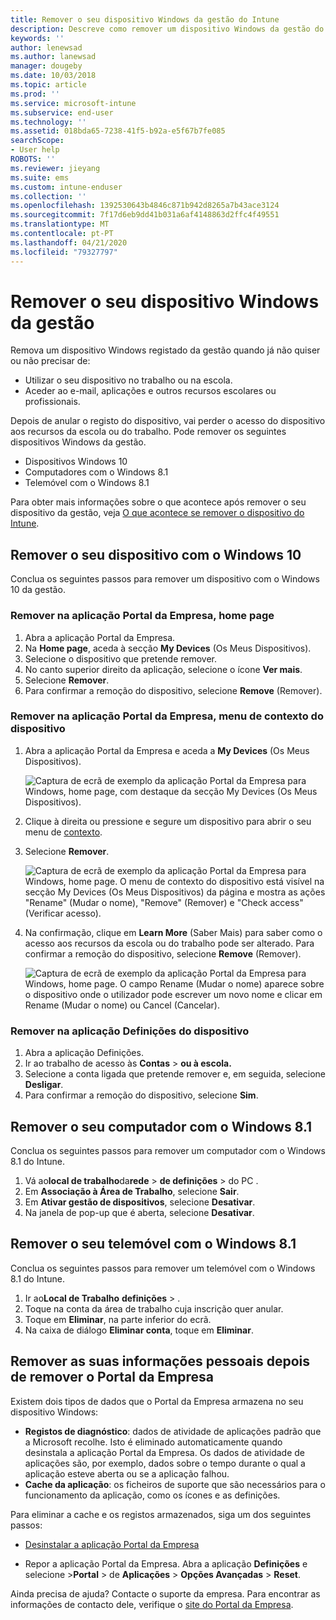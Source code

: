 ```yaml
---
title: Remover o seu dispositivo Windows da gestão do Intune
description: Descreve como remover um dispositivo Windows da gestão do Intune
keywords: ''
author: lenewsad
ms.author: lanewsad
manager: dougeby
ms.date: 10/03/2018
ms.topic: article
ms.prod: ''
ms.service: microsoft-intune
ms.subservice: end-user
ms.technology: ''
ms.assetid: 018bda65-7238-41f5-b92a-e5f67b7fe085
searchScope:
- User help
ROBOTS: ''
ms.reviewer: jieyang
ms.suite: ems
ms.custom: intune-enduser
ms.collection: ''
ms.openlocfilehash: 1392530643b4846c871b942d8265a7b43ace3124
ms.sourcegitcommit: 7f17d6eb9dd41b031a6af4148863d2ffc4f49551
ms.translationtype: MT
ms.contentlocale: pt-PT
ms.lasthandoff: 04/21/2020
ms.locfileid: "79327797"
---
```

# <a name="remove-your-windows-device-from-management"></a>Remover o seu dispositivo Windows da gestão

Remova um dispositivo Windows registado da gestão quando já não quiser ou não precisar de:  
* Utilizar o seu dispositivo no trabalho ou na escola. 
* Aceder ao e-mail, aplicações e outros recursos escolares ou profissionais.

Depois de anular o registo do dispositivo, vai perder o acesso do dispositivo aos recursos da escola ou do trabalho. Pode remover os seguintes dispositivos Windows da gestão.  
* Dispositivos Windows 10 
* Computadores com o Windows 8.1
* Telemóvel com o Windows 8.1
 
Para obter mais informações sobre o que acontece após remover o seu dispositivo da gestão, veja [O que acontece se remover o dispositivo do Intune](what-happens-if-you-unenroll-your-device-from-intune-windows.md).  

## <a name="remove-your-windows-10-device"></a>Remover o seu dispositivo com o Windows 10
Conclua os seguintes passos para remover um dispositivo com o Windows 10 da gestão.

### <a name="remove-in-company-portal-app-home-page"></a>Remover na aplicação Portal da Empresa, **home page**  

1. Abra a aplicação Portal da Empresa.
2. Na **Home page**, aceda à secção **My Devices** (Os Meus Dispositivos).
3. Selecione o dispositivo que pretende remover.
3. No canto superior direito da aplicação, selecione o ícone **Ver mais**.
4. Selecione **Remover**. 
5. Para confirmar a remoção do dispositivo, selecione **Remove** (Remover).  

### <a name="remove-in-company-portal-app-device-context-menu"></a>Remover na aplicação Portal da Empresa, menu de contexto do dispositivo  

1. Abra a aplicação Portal da Empresa e aceda a **My Devices** (Os Meus Dispositivos).

    ![Captura de ecrã de exemplo da aplicação Portal da Empresa para Windows, home page, com destaque da secção My Devices (Os Meus Dispositivos).](./media/1809_CheckAccess_Context_Select_Device.png)

2. Clique à direita ou pressione e segure um dispositivo para abrir o seu menu de [contexto](https://docs.microsoft.com//windows/uwp/design/controls-and-patterns/menus).  

3. Selecione **Remover**.  

    ![Captura de ecrã de exemplo da aplicação Portal da Empresa para Windows, home page. O menu de contexto do dispositivo está visível na secção **My Devices** (Os Meus Dispositivos) da página e mostra as ações "Rename" (Mudar o nome), "Remove" (Remover) e "Check access" (Verificar acesso).](./media/1809_DeviceContextMenu_Windows_CP.png)  

5. Na confirmação, clique em **Learn More** (Saber Mais) para saber como o acesso aos recursos da escola ou do trabalho pode ser alterado. Para confirmar a remoção do dispositivo, selecione **Remove** (Remover).   

     ![Captura de ecrã de exemplo da aplicação Portal da Empresa para Windows, home page. O campo Rename (Mudar o nome) aparece sobre o dispositivo onde o utilizador pode escrever um novo nome e clicar em Rename (Mudar o nome) ou Cancel (Cancelar).](./media/1808_RemoveDevice_Popup.png)  


### <a name="remove-in-device-settings-app"></a>Remover na aplicação Definições do dispositivo
1. Abra a aplicação Definições. 
2. Ir ao trabalho de acesso às **Contas** > **ou à escola.**
3. Selecione a conta ligada que pretende remover e, em seguida, selecione **Desligar**.
4. Para confirmar a remoção do dispositivo, selecione **Sim**.

## <a name="remove-your-windows-81-computer"></a>Remover o seu computador com o Windows 8.1
Conclua os seguintes passos para remover um computador com o Windows 8.1 do Intune.

1. Vá ao**local de trabalho**da**rede** >  **de definições** > do PC .
2. Em **Associação à Área de Trabalho**, selecione **Sair**.
3. Em **Ativar gestão de dispositivos**, selecione **Desativar**.
4. Na janela de pop-up que é aberta, selecione **Desativar**.

## <a name="remove-your-windows-81-phone"></a>Remover o seu telemóvel com o Windows 8.1
Conclua os seguintes passos para remover um telemóvel com o Windows 8.1 do Intune.

1. Ir ao**Local de Trabalho** **definições** > .
2. Toque na conta da área de trabalho cuja inscrição quer anular.
3. Toque em **Eliminar**, na parte inferior do ecrã.
4. Na caixa de diálogo **Eliminar conta**, toque em **Eliminar**.  
## <a name="removing-your-personal-information-after-removing-the-company-portal"></a>Remover as suas informações pessoais depois de remover o Portal da Empresa  

Existem dois tipos de dados que o Portal da Empresa armazena no seu dispositivo Windows:

- **Registos de diagnóstico**: dados de atividade de aplicações padrão que a Microsoft recolhe. Isto é eliminado automaticamente quando desinstala a aplicação Portal da Empresa. Os dados de atividade de aplicações são, por exemplo, dados sobre o tempo durante o qual a aplicação esteve aberta ou se a aplicação falhou.
- **Cache da aplicação**: os ficheiros de suporte que são necessários para o funcionamento da aplicação, como os ícones e as definições.

Para eliminar a cache e os registos armazenados, siga um dos seguintes passos:

* [Desinstalar a aplicação Portal da Empresa](https://support.microsoft.com/help/4028003/windows-10-uninstall-apps-and-programs) 

* Repor a aplicação Portal da Empresa. Abra a aplicação **Definições** e selecione >**Portal** > de **Aplicações** > **Opções Avançadas** > **Reset**. 

Ainda precisa de ajuda? Contacte o suporte da empresa. Para encontrar as informações de contacto dele, verifique o [site do Portal da Empresa](https://go.microsoft.com/fwlink/?linkid=2010980).
